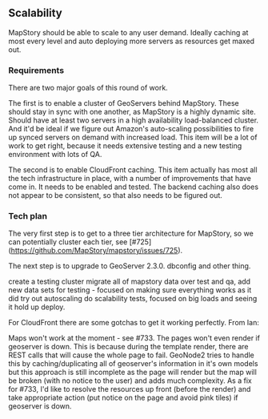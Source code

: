 ## Scalability

MapStory should be able to scale to any user demand. Ideally caching at most every level and auto deploying 
more servers as resources get maxed out.

### Requirements

There are two major goals of this round of work. 

The first is to enable a cluster of GeoServers behind MapStory. These should stay in sync with one another,
as MapStory is a highly dynamic site. Should have at least two servers in a high availability load-balanced
cluster. And it'd be ideal if we figure out Amazon's auto-scaling possibilities to fire up synced servers
on demand with increased load. This item will be a lot of work to get right, because it needs extensive testing
and a new testing environment with lots of QA.

The second is to enable CloudFront caching. This item actually has most all the tech infrastructure in place,
with a number of improvements that have come in. It needs to be enabled and tested. The backend caching also
does not appear to be consistent, so that also needs to be figured out.

### Tech plan
The very first step is to get to a three tier architecture for MapStory, so we can potentially cluster each tier, 
see [#725] (https://github.com/MapStory/mapstory/issues/725). 

The next step is to upgrade to GeoServer 2.3.0. dbconfig and other thing.

create a testing cluster
migrate all of mapstory data over
test and qa, add new data sets for testing - focused on making sure everything works as it did
try out autoscaling
do scalability tests, focused on big loads and seeing it hold up
deploy.

For CloudFront there are some gotchas to get it working perfectly. From Ian:

Maps won't work at the moment - see #733. The pages won't even render if geoserver is down. This is because during the 
template render, there are REST calls that will cause the whole page to fail. GeoNode2 tries to handle this by 
caching/duplicating all of geoserver's information in it's own models but this approach is still incomplete as 
the page will render but the map will be broken (with no notice to the user) and adds much complexity. 
As a fix for #733, I'd like to resolve the resources up front (before the render) and take appropriate action 
(put notice on the page and avoid pink tiles) if geoserver is down.
